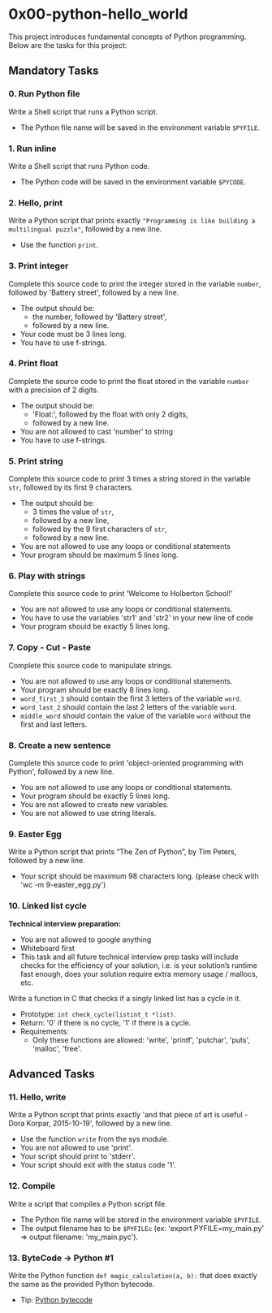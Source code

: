 # 0x00-python-hello_world

This project introduces fundamental concepts of Python programming. Below are the tasks for this project:

## Mandatory Tasks

### 0. Run Python file
Write a Shell script that runs a Python script.
* The Python file name will be saved in the environment variable `$PYFILE`.

### 1. Run inline
Write a Shell script that runs Python code.
* The Python code will be saved in the environment variable `$PYCODE`.

### 2. Hello, print
Write a Python script that prints exactly `"Programming is like building a multilingual puzzle"`, followed by a new line.
* Use the function `print`.

### 3. Print integer
Complete this source code to print the integer stored in the variable `number`, followed by 'Battery street', followed by a new line.
* The output should be:
  - the number, followed by 'Battery street',
  - followed by a new line.
* Your code must be 3 lines long.
* You have to use f-strings.

### 4. Print float
Complete the source code to print the float stored in the variable `number` with a precision of 2 digits.
* The output should be:
  - 'Float:', followed by the float with only 2 digits,
  -  followed by a new line.
* You are not allowed to cast 'number' to string
* You have to use f-strings.

### 5. Print string
Complete this source code to print 3 times a string stored in the variable `str`, followed by its first 9 characters.
* The output should be:
  - 3 times the value of `str`,
  - followed by a new line,
  - followed by the 9 first characters of `str`,
  - followed by a new line.
* You are not allowed to use any loops or conditional statements
* Your program should be maximum 5 lines long.

### 6. Play with strings
Complete this source code to print 'Welcome to Holberton School!'
* You are not allowed to use any loops or conditional statements.
* You have to use the variables 'str1' and 'str2' in your new line of code
* Your program should be exactly 5 lines long.

### 7. Copy - Cut - Paste
Complete this source code to manipulate strings.
* You are not allowed to use any loops or conditional statements.
* Your program should be exactly 8 lines long.
* `word_first_3` should contain the first 3 letters of the variable `word`.
* `word_last_2` should contain the last 2 letters of the variable `word`.
* `middle_word` should contain the value of the variable `word` without the first and last letters.

### 8. Create a new sentence
Complete this source code to print 'object-oriented programming with Python', followed by a new line.
* You are not allowed to use any loops or conditional statements.
* Your program should be exactly 5 lines long.
* You are not allowed to create new variables.
* You are not allowed to use string literals.

### 9. Easter Egg
Write a Python script that prints “The Zen of Python”, by Tim Peters, followed by a new line.
* Your script should be maximum 98 characters long. (please check with 'wc -m 9-easter_egg.py')

### 10. Linked list cycle
**Technical interview preparation:**

* You are not allowed to google anything
* Whiteboard first
* This task and all future technical interview prep tasks will include checks for the efficiency of your solution, i.e. is your solution’s runtime fast enough, does your solution require extra memory usage / mallocs, etc.

Write a function in C that checks if a singly linked list has a cycle in it.
* Prototype: `int check_cycle(listint_t *list)`.
* Return: '0' if there is no cycle, '1' if there is a cycle.
* Requirements:
  * Only these functions are allowed: 'write', 'printf', 'putchar', 'puts', 'malloc', 'free'.

## Advanced Tasks

### 11. Hello, write
Write a Python script that prints exactly 'and that piece of art is useful - Dora Korpar, 2015-10-19', followed by a new line.
* Use the function `write` from the sys module.
* You are not allowed to use 'print'.
* Your script should print to 'stderr'.
* Your script should exit with the status code '1'.

### 12. Compile
Write a script that compiles a Python script file.
* The Python file name will be stored in the environment variable `$PYFILE`.
* The output filename has to be `$PYFILEc` (ex: 'export PYFILE=my_main.py' => output filename: 'my_main.pyc').

### 13. ByteCode -> Python #1
Write the Python function `def magic_calculation(a, b):` that does exactly the same as the provided Python bytecode.

* Tip: [Python bytecode](https://docs.python.org/3/library/dis.html)